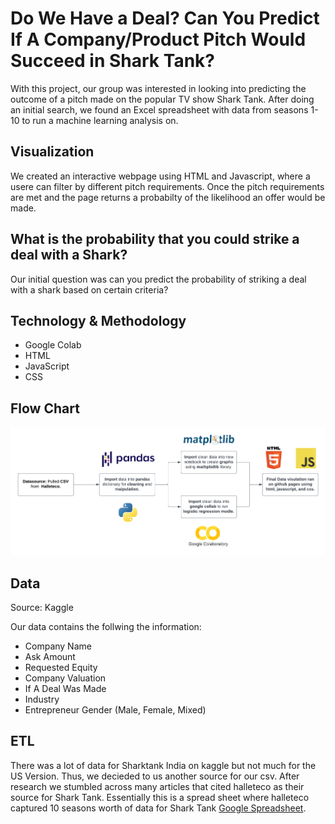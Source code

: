 # Do We Have a Deal? Can You Predict If A Company/Product Pitch Would Succeed in Shark Tank?  
With this project, our group was interested in looking into predicting the outcome of a pitch made on the popular TV show Shark Tank. After doing an initial search, we found an Excel spreadsheet with data from seasons 1-10 to run a machine learning analysis on.

## Visualization
We created an interactive webpage using HTML and Javascript, where a usere can filter by different pitch requirements. Once the pitch requirements are met and the page returns a probabilty of the likelihood an offer would be made. 

## What is the probability that you could strike a deal with a Shark?
Our initial question was can you predict the probability of striking a deal with a shark based on certain criteria? 

## Technology & Methodology
- Google Colab 
- HTML
- JavaScript
- CSS

## Flow Chart

![ETL-Project (1)](https://github.com/kmoreno7/p4_SharkTank/blob/main/images/p4_etl.png)

## Data
Source: Kaggle 

Our data contains the follwing the information: 
- Company Name
- Ask Amount
- Requested Equity 
- Company Valuation 
- If A Deal Was Made 
- Industry
- Entrepreneur Gender (Male, Female, Mixed)

## ETL

There was a lot of data for Sharktank India on kaggle but not much for the US Version. Thus, we decieded to us another source for our csv. After research we stumbled across many articles that cited halleteco as their source for Shark Tank. Essentially this is a spread sheet where halleteco captured 10 seasons worth of data for Shark Tank [Google Spreadsheet](https://docs.google.com/spreadsheets/d/1Lr0gi_QJB_JU0lBMjJ7WiBRxA0loml1FlM-KlmKsaEY/edit#gid=0).
